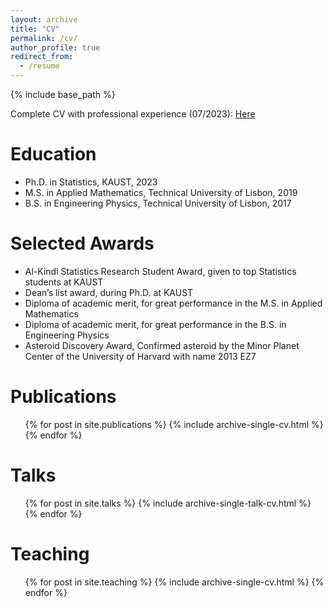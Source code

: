 ```yaml
---
layout: archive
title: "CV"
permalink: /cv/
author_profile: true
redirect_from:
  - /resume
---
```


{% include base_path %}

Complete CV with professional experience (07/2023): [Here](/assets/CV_git.pdf)

Education
======
* Ph.D. in Statistics, KAUST, 2023
* M.S. in Applied Mathematics, Technical University of Lisbon, 2019
* B.S. in Engineering Physics, Technical University of Lisbon, 2017

  
Selected Awards
======
* Al-Kindi Statistics Research Student Award, given to top Statistics students at KAUST
* Dean’s list award, during Ph.D. at KAUST
* Diploma of academic merit, for great performance in the M.S. in Applied Mathematics
* Diploma of academic merit, for great performance in the B.S. in Engineering Physics
* Asteroid Discovery Award, Confirmed asteroid by the Minor Planet Center of the University of Harvard with name 2013 EZ7

Publications
======
  <ul>{% for post in site.publications %}
    {% include archive-single-cv.html %}
  {% endfor %}</ul>
  
Talks
======
  <ul>{% for post in site.talks %}
    {% include archive-single-talk-cv.html %}
  {% endfor %}</ul>
  
Teaching
======
  <ul>{% for post in site.teaching %}
    {% include archive-single-cv.html %}
  {% endfor %}</ul>
